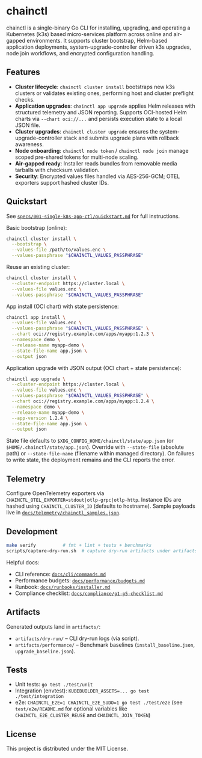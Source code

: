 # chainctl

chainctl is a single-binary Go CLI for installing, upgrading, and operating a Kubernetes (k3s) based micro-services platform across online and air-gapped environments. It supports cluster bootstrap, Helm-based application deployments, system-upgrade-controller driven k3s upgrades, node join workflows, and encrypted configuration handling.

## Features
- **Cluster lifecycle**: `chainctl cluster install` bootstraps new k3s clusters or validates existing ones, performing host and cluster preflight checks.
- **Application upgrades**: `chainctl app upgrade` applies Helm releases with structured telemetry and JSON reporting. Supports OCI-hosted Helm charts via `--chart oci://...` and persists execution state to a local JSON file.
- **Cluster upgrades**: `chainctl cluster upgrade` ensures the system-upgrade-controller stack and submits upgrade plans with rollback awareness.
- **Node onboarding**: `chainctl node token` / `chainctl node join` manage scoped pre-shared tokens for multi-node scaling.
- **Air-gapped ready**: Installer reads bundles from removable media tarballs with checksum validation.
- **Security**: Encrypted values files handled via AES-256-GCM; OTEL exporters support hashed cluster IDs.

## Quickstart
See [`specs/001-single-k8s-app-ctl/quickstart.md`](specs/001-single-k8s-app-ctl/quickstart.md) for full instructions.

Basic bootstrap (online):
```bash
chainctl cluster install \
  --bootstrap \
  --values-file /path/to/values.enc \
  --values-passphrase "$CHAINCTL_VALUES_PASSPHRASE"
```

Reuse an existing cluster:
```bash
chainctl cluster install \
  --cluster-endpoint https://cluster.local \
  --values-file values.enc \
  --values-passphrase "$CHAINCTL_VALUES_PASSPHRASE"
```

App install (OCI chart) with state persistence:
```bash
chainctl app install \
  --values-file values.enc \
  --values-passphrase "$CHAINCTL_VALUES_PASSPHRASE" \
  --chart oci://registry.example.com/apps/myapp:1.2.3 \
  --namespace demo \
  --release-name myapp-demo \
  --state-file-name app.json \
  --output json
```

Application upgrade with JSON output (OCI chart + state persistence):
```bash
chainctl app upgrade \
  --cluster-endpoint https://cluster.local \
  --values-file values.enc \
  --values-passphrase "$CHAINCTL_VALUES_PASSPHRASE" \
  --chart oci://registry.example.com/apps/myapp:1.2.4 \
  --namespace demo \
  --release-name myapp-demo \
  --app-version 1.2.4 \
  --state-file-name app.json \
  --output json
```

State file defaults to `$XDG_CONFIG_HOME/chainctl/state/app.json` (or `$HOME/.chainctl/state/app.json`). Override with `--state-file` (absolute path) or `--state-file-name` (filename within managed directory). On failures to write state, the deployment remains and the CLI reports the error.

## Telemetry
Configure OpenTelemetry exporters via `CHAINCTL_OTEL_EXPORTER=stdout|otlp-grpc|otlp-http`. Instance IDs are hashed using `CHAINCTL_CLUSTER_ID` (defaults to hostname). Sample payloads live in [`docs/telemetry/chainctl_samples.json`](docs/telemetry/chainctl_samples.json).

## Development
```bash
make verify          # fmt + lint + tests + benchmarks
scripts/capture-dry-run.sh  # capture dry-run artifacts under artifacts/dry-run/
```

Helpful docs:
- CLI reference: [`docs/cli/commands.md`](docs/cli/commands.md)
- Performance budgets: [`docs/performance/budgets.md`](docs/performance/budgets.md)
- Runbook: [`docs/runbooks/installer.md`](docs/runbooks/installer.md)
- Compliance checklist: [`docs/compliance/p1-p5-checklist.md`](docs/compliance/p1-p5-checklist.md)

## Artifacts
Generated outputs land in `artifacts/`:
- `artifacts/dry-run/` – CLI dry-run logs (via script).
- `artifacts/performance/` – Benchmark baselines (`install_baseline.json`, `upgrade_baseline.json`).

## Tests
- Unit tests: `go test ./test/unit`
- Integration (envtest): `KUBEBUILDER_ASSETS=... go test ./test/integration`
- e2e: `CHAINCTL_E2E=1 CHAINCTL_E2E_SUDO=1 go test ./test/e2e` (see
  `test/e2e/README.md` for optional variables like `CHAINCTL_E2E_CLUSTER_REUSE`
  and `CHAINCTL_JOIN_TOKEN`)

## License
This project is distributed under the MIT License.
